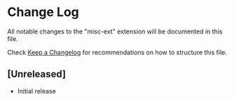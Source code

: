 # Change Log

All notable changes to the "misc-ext" extension will be documented in this file.

Check [Keep a Changelog](http://keepachangelog.com/) for recommendations on how to structure this file.

## [Unreleased]

- Initial release